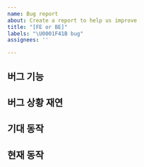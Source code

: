 ```yaml
---
name: Bug report
about: Create a report to help us improve
title: "[FE or BE]"
labels: "\U0001F41B bug"
assignees: ''

---
```


## 버그 기능
<!--버그가 발생한 기능 이름-->


## 버그 상황 재연 
<!--버그가 발생하는 상황-->


## 기대 동작 
<!--버그가 발생하지 않았을 때 기대되는 결과-->


## 현재 동작 
<!--버그가 발생하는 현재 결과-->

